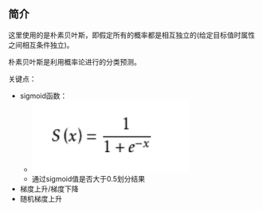 ## 简介

这里使用的是朴素贝叶斯，即假定所有的概率都是相互独立的(给定目标值时属性之间相互条件独立)。

朴素贝叶斯是利用概率论进行的分类预测。

关键点：
- sigmoid函数：
  - ![](/images/sigmoid_function.jpg)
  - 通过sigmoid值是否大于0.5划分结果
- 梯度上升/梯度下降
- 随机梯度上升